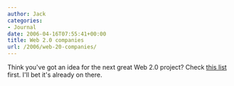 ```yaml
---
author: Jack
categories:
- Journal
date: 2006-04-16T07:55:41+00:00
title: Web 2.0 companies
url: /2006/web-20-companies/
---
```


Think you've got an idea for the next great Web 2.0 project? Check [this list][1] first. I'll bet it's already on there. 

[1]: [http://baris.typepad.com/venture\_capitalist/2006/03/web\_20_companie.html][1]

 [1]: http://baris.typepad.com/venture_capitalist/2006/03/web_20_companie.html
